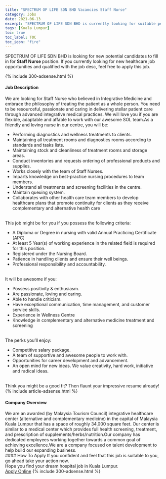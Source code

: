 ```yaml
---
title: "SPECTRUM OF LIFE SDN BHD Vacancies Staff Nurse" 
category: Jobs 
date: 2021-06-13 
excerpt: "SPECTRUM OF LIFE SDN BHD is currently looking for suitable person to fill in the Staff Nurse which positioned at Kuala Lumpur" 
tags: [Kuala Lumpur] 
toc: true 
toc_label: TOC 
toc_icon: "fire" 
--- 
```


<p>SPECTRUM OF LIFE SDN BHD is looking for new potential candidates to fill in for <b>Staff Nurse</b> position. If you currently looking for new healthcare job opportunities and qualified with the job desc, feel free to apply this job.
</p>{% include 300-adsense.html %} 
<div><div><h4>Job Description</h4></div><div><div><span><div><div>We are looking for Staff Nurse who believed in Integrative Medicine and embrace the philosophy of treating the patient as a whole person. You need to be resourceful, passionate and caring in delivering stellar patient care through advanced integrative medical practices. We will love you if you are flexible, adaptable and affable to work with our awesome SOL team.As a friendly and loving nurse in our centre, you will be:<ul><li>Performing diagnostics and wellness treatments to clients.</li><li>Maintaining all treatment rooms and diagnostics rooms according to standards and tasks lists.</li><li>Maintaining stock and cleanliness of treatment rooms and storage areas.</li><li>Conduct inventories and requests ordering of professional products and supplies.</li><li>Works closely with the team of Staff Nurses.</li><li>Imparts knowledge on best-practice nursing procedures to team members.</li><li>Understand all treatments and screening facilities in the centre.</li><li>Maintain queuing system.</li><li>Collaborates with other health care team members to develop healthcare plans that promote continuity for clients as they receive complementary and alternative health care</li></ul><br>This job might be for you if you possess the following criteria:<ul><li>A Diploma or Degree in nursing with valid Annual Practicing Certificate (APC)</li><li>At least 5 Year(s) of working experience in the related field is required for this position.</li><li>Registered under the Nursing Board.</li><li>Patience in handling clients and ensure their well beings.</li><li>Professional responsibility and accountability.</li></ul><br>It will be awesome if you:<ul><li>Possess positivity &amp; enthusiasm.</li><li>Are passionate, loving and caring.</li><li>Able to handle criticism.</li><li>Have exceptional communication, time management, and customer service skills.</li><li>Experience in Wellness Centre</li><li>Knowledge in complementary and alternative medicine treatment and screening</li></ul><br>The perks you&#8217;ll enjoy:<ul><li>Competitive salary package.</li><li>A team of supportive and awesome people to work with.</li><li>Opportunities for career development and advancement.</li><li>An open mind for new ideas. We value creativity, hard work, initiative and radical ideas.</li></ul><br>Think you might be a good fit? Then flaunt your impressive resume already!</div></div></span></div></div></div> 
{% include article-adsense.html %} 
<div><div><h4>Company Overview</h4></div><div><div><span><div><div>We are an awarded (by Malaysia Tourism Council) integrative healthcare center&#160;(alternative and complementary medicine) in the capital of Malaysia Kuala Lumpur that has a space of roughly 34,000 square feet. Our center is similar to a medical center which provides full health screening, treatment, and prescription of supplements/herbs/nutrition.Our company has dedicated employees working together towards a common goal of achieving excellence.We are a company focused on talent development to help build our expanding business.</div></div></span></div></div></div> 
#### How To Apply 
If you confident and feel that this job is suitable to you, go ahead take your action now. <br/> 
Hope you find your dream hospital job in Kuala Lumpur. <br/> 
<a href="https://www.jobstreet.com.my/en/job/staff-nurse-4578444?jobId=jobstreet-my-job-4578444" class="btn btn--warning" target="_blank" rel="nofollow noopenner">Apply Online</a> 
{% include 300-adsense.html %} 